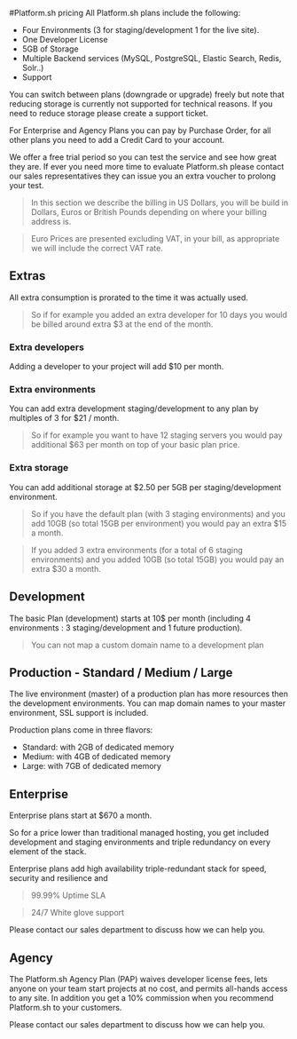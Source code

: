 #Platform.sh pricing
All Platform.sh plans include the following:

* Four Environments (3 for staging/development 1 for the live site).
* One Developer License
* 5GB of Storage
* Multiple Backend services (MySQL, PostgreSQL, Elastic Search, Redis, Solr..)
* Support

You can switch between plans (downgrade or upgrade) freely but note that 
reducing storage is currently not supported for technical reasons. If you need 
to reduce storage please create a support ticket.

For Enterprise and Agency Plans you can pay by Purchase Order, for all other 
plans you need to add a Credit Card to your account.

We offer a free trial period so you can test the service and see how great they
are. If ever you need more time to evaluate Platform.sh please contact our 
sales representatives they can issue you an extra voucher to prolong your
test.

> In this section we describe the billing in US Dollars, you will be build in 
> Dollars, Euros or British Pounds depending on where your billing address is.

> Euro Prices are presented excluding VAT, in your bill, as appropriate we will 
> include the correct VAT rate.

## Extras
All extra consumption is prorated to the time it was actually used. 

> So if for example you added an extra developer for 10 days you would be billed around  extra $3 at the end of the month.

### Extra developers
Adding a developer to your project will add $10 per month.

### Extra environments
You can add extra development staging/development to any plan by multiples of 3
for $21 / month. 

> So if for example you want to have 12 staging servers you would pay additional $63 per month on top of your basic plan price.

### Extra storage
You can add additional storage at $2.50 per 5GB  per staging/development 
environment. 

>So if you have the default plan (with 3 staging environments) and you add 10GB (so total 15GB per environment) you would pay an extra $15 a month.

>If you added 3 extra environments (for a total of 6 staging environments) and you added 10GB (so total 15GB) you would pay an extra $30 a month.

## Development
The basic Plan (development) starts at 10$ per month (including 4 environments : 3 staging/development and 1 future production).

> You can not map a custom domain name to a development plan

## Production - Standard / Medium / Large

The live environment (master) of a production plan has more resources
then the development environments.
You can map domain names to your master environment, SSL support is included.

Production plans come in three flavors:

* Standard: with 2GB of dedicated memory
* Medium: with 4GB of dedicated memory
* Large: with 7GB of dedicated memory

## Enterprise
Enterprise plans start at $670 a month. 

So for a price lower than traditional managed hosting, you get included 
development and staging environments and triple redundancy on every element of 
the stack.

Enterprise plans add high availability triple-redundant stack for speed,
security and resilience and

>99.99% Uptime SLA

>24/7 White glove support 

Please contact our sales department to discuss how we can help you.

## Agency
The Platform.sh Agency Plan (PAP) waives developer license fees, lets anyone on your team start projects at no cost, and permits all-hands access to any site. In addition you get a 10% commission when you recommend Platform.sh to your customers.

Please contact our sales department to discuss how we can help you.